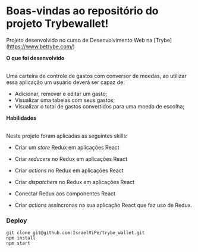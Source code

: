 # Boas-vindas ao repositório do projeto Trybewallet!

 Projeto desenvolvido no curso de Desenvolvimento Web na [Trybe] (https://www.betrybe.com/)

  <summary><strong>O que foi desenvolvido</strong></summary><br />

  Uma carteira de controle de gastos com conversor de moedas, ao utilizar essa aplicação um usuário deverá ser capaz de:

  - Adicionar, remover e editar um gasto;
  - Visualizar uma tabelas com seus gastos;
  - Visualizar o total de gastos convertidos para uma moeda de escolha;


  <summary><strong>Habilidades</strong></summary><br />

Neste projeto foram aplicadas as seguintes skills: 

- Criar um _store_ Redux em aplicações React

- Criar _reducers_ no Redux em aplicações React

- Criar _actions_ no Redux em aplicações React

- Criar _dispatchers_ no Redux em aplicações React

- Conectar Redux aos componentes React

- Criar _actions_ assíncronas na sua aplicação React que faz uso de Redux.


### Deploy
```
git clone git@github.com:IsraelViPe/trybe_wallet.git
npm install
npm start
```
